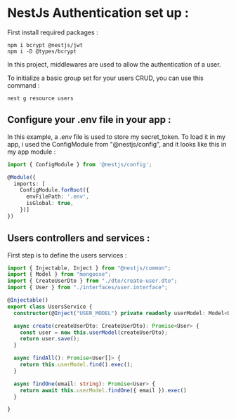 # NestJs Authentication set up : 

First install required packages : 

```shell 
npm i bcrypt @nestjs/jwt
npm i -D @types/bcrypt
```

In this project, middlewares are used to allow the authentication of a user. 

To initialize a basic group set for your users CRUD, you can use this command : 

```shell
nest g resource users
```

## Configure your .env file in your app :

In this example, a .env file is used to store my secret_token. To load it in my app, i used the ConfigModule from "@nestjs/config", and it looks like this in my app module :

``` ts
import { ConfigModule } from '@nestjs/config';

@Module({
  imports: [
    ConfigModule.forRoot({
      envFilePath: '.env',
      isGlobal: true,
    })]
})

```

## 

## Users controllers and services :

First step is to define the users services : 

```ts
import { Injectable, Inject } from "@nestjs/common";
import { Model } from "mongoose";
import { CreateUserDto } from "./dto/create-user.dto";
import { User } from "./interfaces/user.interface";

@Injectable()
export class UsersService {
  constructor(@Inject("USER_MODEL") private readonly userModel: Model<User>) { }

  async create(createUserDto: CreateUserDto): Promise<User> {
    const user = new this.userModel(createUserDto);
    return user.save();
  }

  async findAll(): Promise<User[]> {
    return this.userModel.find().exec();
  }

  async findOne(email: string): Promise<User> {
    return await this.userModel.findOne({ email }).exec()
  }

}
```

